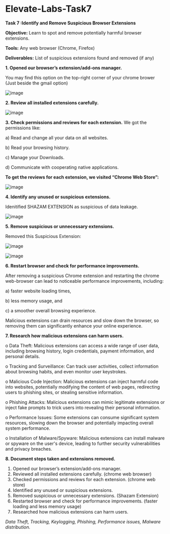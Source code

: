 # Elevate-Labs-Task7

**Task 7 :Identify and Remove Suspicious Browser Extensions**

**Objective:** Learn to spot and remove potentially harmful browser extensions.

**Tools:** Any web browser (Chrome, Firefox)

**Deliverables:** List of suspicious extensions found and removed (if any)

**1. Opened our browser’s extension/add-ons manager.**

 You may find this option on the top-right corner of your chrome brower (Just beside the gmail option)
 
![image](https://github.com/user-attachments/assets/c31bbed0-4549-497c-8a8e-a9e5f611ee70)

**2. Review all installed extensions carefully.**

![image](https://github.com/user-attachments/assets/7531b6da-ff3c-4119-86e6-4e52c5143986)

**3. Check permissions and reviews for each extension.**
We got the permissions like:

a) Read and change all your data on all websites.

b) Read your browsing history.

c) Manage your Downloads.

d) Communicate with cooperating native applications.

**To get the reviews for each extension, we visited “Chrome Web Store”:** 

![image](https://github.com/user-attachments/assets/6b30eabc-8368-4738-8625-a551f44c676c)

**4. Identify any unused or suspicious extensions.**

Idenitified SHAZAM EXTENSION as suspicious of data leakage.

![image](https://github.com/user-attachments/assets/9b30a7db-a698-4f7f-8099-7ca3f2145a7d)

**5. Remove suspicious or unnecessary extensions.**

Removed this Suspicious Extension:

![image](https://github.com/user-attachments/assets/f348d489-1dce-4211-be51-81812af1b7a7)

![image](https://github.com/user-attachments/assets/baeea37b-5ebd-4925-9348-5244f6eb4592)

**6. Restart browser and check for performance improvements.**

After removing a suspicious Chrome extension and restarting the chrome web-browser can lead to noticeable performance improvements, including:

a)	faster website loading times, 

b)	less memory usage, and 

c)	a smoother overall browsing experience. 

Malicious extensions can drain resources and slow down the browser, so removing them can significantly enhance your online experience. 

**7. Research how malicious extensions can harm users.**

o	Data Theft:
Malicious extensions can access a wide range of user data, including browsing history, login credentials, payment information, and personal details.

o	Tracking and Surveillance:
Can track user activities, collect information about browsing habits, and even monitor user keystrokes. 

o	Malicious Code Injection:
Malicious extensions can inject harmful code into websites, potentially modifying the content of web pages, redirecting users to phishing sites, or stealing sensitive information. 

o	Phishing Attacks:
Malicious extensions can mimic legitimate extensions or inject fake prompts to trick users into revealing their personal information. 

o	Performance Issues:
Some extensions can consume significant system resources, slowing down the browser and potentially impacting overall system performance. 

o	Installation of Malware/Spyware:
Malicious extensions can install malware or spyware on the user's device, leading to further security vulnerabilities and privacy breaches. 

**8. Document steps taken and extensions removed.**

1.	Opened our browser’s extension/add-ons manager. 
2.	Reviewed all installed extensions carefully. (chrome web browser)
3.	Checked permissions and reviews for each extension. (chrome web store)
4.	Identified any unused or suspicious extensions. 
5.	Removed suspicious or unnecessary extensions. (Shazam Extension)
6.	Restarted browser and check for performance improvements. (faster loading and less memory usage)
7.	Researched how malicious extensions can harm users.

_Data Theft, Tracking, Keylogging, Phishing, Performance issues, Malware distribution._


